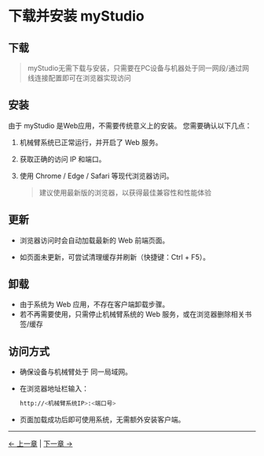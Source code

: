 # 下载并安装 myStudio

## 下载 

>  myStudio无需下载与安装，只需要在PC设备与机器处于同一网段/通过网线连接配置即可在浏览器实现访问

## 安装

由于 myStudio 是Web应用，不需要传统意义上的安装。
您需要确认以下几点：
1. 机械臂系统已正常运行，并开启了 Web 服务。
2. 获取正确的访问 IP 和端口。
3. 使用 Chrome / Edge / Safari 等现代浏览器访问。
   
   > 建议使用最新版的浏览器，以获得最佳兼容性和性能体验

## 更新

- 浏览器访问时会自动加载最新的 Web 前端页面。

- 如页面未更新，可尝试清理缓存并刷新（快捷键：Ctrl + F5）。

## 卸载

- 由于系统为 Web 应用，不存在客户端卸载步骤。
- 若不再需要使用，只需停止机械臂系统的 Web 服务，或在浏览器删除相关书签/缓存

## 访问方式

- 确保设备与机械臂处于 同一局域网。
- 在浏览器地址栏输入：
  
  ```bash
  http://<机械臂系统IP>:<端口号>
  ```
- 页面加载成功后即可使用系统，无需额外安装客户端。


---

[← 上一章](./5.1.5-myStudioFirstUse.md) | [下一章 →](./5.1.7-interface_description.md)